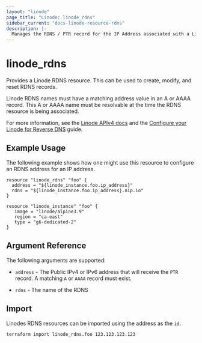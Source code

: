 ```yaml
---
layout: "linode"
page_title: "Linode: linode_rdns"
sidebar_current: "docs-linode-resource-rdns"
description: |-
  Manages the RDNS / PTR record for the IP Address associated with a Linode Instance.
---
```


# linode\_rdns

Provides a Linode RDNS resource.  This can be used to create, modify, and reset RDNS records.

Linode RDNS names must have a matching address value in an A or AAAA record.  This A or AAAA name must be resolvable at the time the RDNS resource is being associated.

For more information, see the [Linode APIv4 docs](https://developers.linode.com/api/docs/v4#operation/updateIP) and the [Configure your Linode for Reverse DNS](https://www.linode.com/docs/networking/dns/configure-your-linode-for-reverse-dns-classic-manager/) guide.

## Example Usage

The following example shows how one might use this resource to configure an RDNS address for an IP address.

```hcl
resource "linode_rdns" "foo" {
  address = "${linode_instance.foo.ip_address}"
  rdns = "${linode_instance.foo.ip_address}.nip.io"
}

resource "linode_instance" "foo" {
   image = "linode/alpine3.9"
   region = "ca-east"
   type = "g6-dedicated-2"
}
```

## Argument Reference

The following arguments are supported:

* `address` - The Public IPv4 or IPv6 address that will receive the `PTR` record.  A matching `A` or `AAAA` record must exist.

* `rdns` - The name of the RDNS 

## Import

Linodes RDNS resources can be imported using the address as the `id`.

```sh
terraform import linode_rdns.foo 123.123.123.123
```
